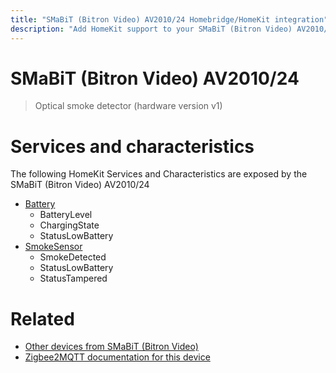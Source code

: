 ```yaml
---
title: "SMaBiT (Bitron Video) AV2010/24 Homebridge/HomeKit integration"
description: "Add HomeKit support to your SMaBiT (Bitron Video) AV2010/24, using Homebridge, Zigbee2MQTT and homebridge-z2m."
---
```

<!---
This file has been GENERATED using src/docgen/docgen.ts
DO NOT EDIT THIS FILE MANUALLY!
-->
# SMaBiT (Bitron Video) AV2010/24
> Optical smoke detector (hardware version v1)


# Services and characteristics
The following HomeKit Services and Characteristics are exposed by
the SMaBiT (Bitron Video) AV2010/24

* [Battery](../../battery.md)
  * BatteryLevel
  * ChargingState
  * StatusLowBattery
* [SmokeSensor](../../sensors.md)
  * SmokeDetected
  * StatusLowBattery
  * StatusTampered


# Related
* [Other devices from SMaBiT (Bitron Video)](../index.md#smabit_bitron_video)
* [Zigbee2MQTT documentation for this device](https://www.zigbee2mqtt.io/devices/AV2010_24.html)